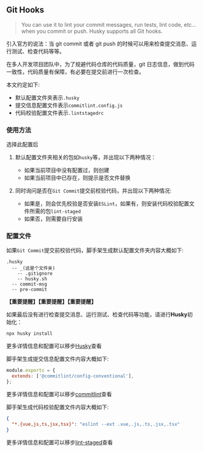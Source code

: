 ## Git Hooks

> You can use it to lint your commit messages, run tests, lint code, etc... when you commit or push. Husky supports all Git hooks.

引入官方的说法：当 git commit 或者 git push 的时候可以用来检查提交消息、运行测试、检查代码等等。

在多人开发项目团队中，为了规避代码仓库的代码质量，git 日志信息，做到代码一致性，代码质量有保障，有必要在提交前进行一次检查。

本文约定如下:

- 默认配置文件夹表示`.husky`
- 提交信息配置文件表示`commitlint.config.js`
- 代码校验配置文件表示`.lintstagedrc`

### 使用方法

选择此配置后

1. 默认配置文件夹相关的包如`husky`等，并出现以下两种情况：

   - 如果当前项目中没有配置过，则创建
   - 如果当前项目中已存在，则提示是否文件替换

2. 同时询问是否在`Git Commit`提交前校验代码，并出现以下两种情况:
   - 如果是，则会优先校验是否安装`ESLint`，如果有，则安装代码校验配置文件所需的包`lint-staged`
   - 如果否，则需要自行安装

### 配置文件

如果`Git Commit`提交前校验代码，脚手架生成默认配置文件夹内容大概如下:

```
.husky
  -- _(这是个文件夹)
    -- .gitignore
    -- husky.sh
  -- commit-msg
  -- pre-commit
```

**【重要提醒】【重要提醒】【重要提醒】**

如果最后没有进行检查提交消息、运行测试、检查代码等功能，请进行**Husky**初始化：

```bash
npx husky install
```

更多详情信息和配置可以移步[Husky](https://typicode.github.io/husky/#/)查看

脚手架生成提交信息配置文件内容大概如下:

```js
module.exports = {
  extends: ['@commitlint/config-conventional'],
};
```

更多详情信息和配置可以移步[commitlint](https://commitlint.js.org/#/)查看

脚手架生成代码校验配置文件内容大概如下:

```json
{
  "*.{vue,js,ts,jsx,tsx}": "eslint --ext .vue,.js,.ts,.jsx,.tsx"
}
```

更多详情信息和配置可以移步[lint-staged](https://github.com/okonet/lint-staged#readme)查看

